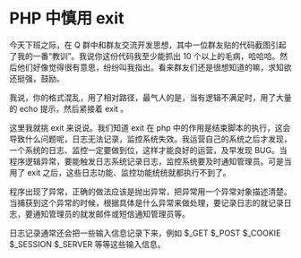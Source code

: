 # PHP 中慎用 exit

今天下班之际，在 Q 群中和群友交流开发思想，其中一位群友贴的代码截图引起了我的一番“教训”。我说你这份代码我至少能抓出 10 个以上的毛病，哈哈哈。然后他们好像觉得很有意思，纷纷叫我指出。看来群友们还是很想知道的嘛，求知欲还挺强，鼓励。

我说，你的格式混乱，用了相对路径，最气人的是，当有逻辑不满足时，用了大量的 echo 提示，然后紧接着 exit 。

这里我就挑 exit 来说说。我们知道 exit 在 php 中的作用是结束脚本的执行，这会导致什么问题呢，日志无法记录，监控系统失效。我运营自己的系统之后才发现，一个系统的日志、监控一定要做到位，这样才能良好的运营，及早发现 BUG。当程序逻辑异常，要能触发日志系统记录日志，监控系统要及时通知管理员。可是当用了 exit 之后，这些日志功能、监控功能统统就都执行不到了。

程序出现了异常，正确的做法应该是抛出异常，把异常用一个异常对象描述清楚。当捕获到这个异常的时候，根据具体是什么异常来做处理，要记录日志的就记录日志，要通知管理员的就发邮件或短信通知管理员等。

日志记录通常还会把一些输入信息记录下来，例如 $_GET $_POST $_COOKIE $_SESSION $_SERVER 等等这些输入信息。
